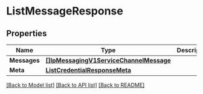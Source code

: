 # ListMessageResponse

## Properties

Name | Type | Description | Notes
------------ | ------------- | ------------- | -------------
**Messages** | [**[]IpMessagingV1ServiceChannelMessage**](ip_messaging.v1.service.channel.message.md) |  | [optional] 
**Meta** | [**ListCredentialResponseMeta**](ListCredentialResponse_meta.md) |  | [optional] 

[[Back to Model list]](../README.md#documentation-for-models) [[Back to API list]](../README.md#documentation-for-api-endpoints) [[Back to README]](../README.md)


